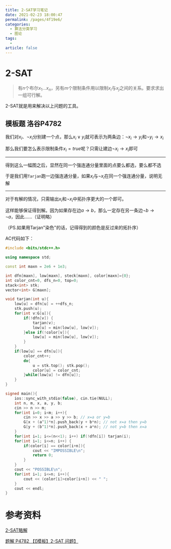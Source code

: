 ```yaml
---
title: 2-SAT学习笔记
date: 2021-02-23 18:00:47
permalink: /pages/4f19e6/
categories: 
  - 算法分类学习
  - 图论
tags: 
  - 
article: false
---
```





# 2-SAT

>   有$n$个布尔$x_1...x_n$，另有$m$个限制条件用以限制$x_i$与$x_j$之间的关系。要求求出一组可行解。

2-SAT就是用来解决以上问题的工具。



## 模板题 洛谷P4782

我们对$x_i$、$\neg x_i$分别建一个点，那么$x_i \lor y_i$就可表示为两条边：$\neg x_i \to y_i$和$\neg y_i \to x_i$

那么我们要怎么表示限制条件$x_i=true$呢？只需让建边$\neg x_i \to x_i$即可

------

得到这么一幅图之后，显然在同一个强连通分量里面的点要么都选，要么都不选

于是我们用`Tarjan`跑一边强连通分量，如果$x_i$与$\neg x_i$在同一个强连通分量，说明无解

------

对于有解的情况，只需输出$x_i$和$\neg x_i$中拓扑序更大的一个即可。

这样能够保证得到解。因为如果存在边$a \to b$，那么一定存在另一条边$\neg b \to \neg a$，因此......（证明略）

（PS.如果用Tarjan"染色"的话，记得得到的颜色是反过来的拓扑序）

AC代码如下：

```cpp
#include <bits/stdc++.h>

using namespace std;

const int maxn = 2e6 + 1e3;

int dfn[maxn], low[maxn], steck[maxn], color[maxn]={0};
int color_cnt=0, dfs_n=0, top=0;
stack<int> stk;
vector<int> G[maxn];

void tarjan(int u){
    low[u] = dfn[u] = ++dfs_n;
    stk.push(u);
    for(int v:G[u]){
        if(!dfn[v]) {
            tarjan(v);
            low[u] = min(low[u], low[v]);
        }else if(!color[v]){
            low[u] = min(low[u], low[v]);
        }
    }
    if(low[u] == dfn[u]){
        color_cnt++;
        do{
            u = stk.top(); stk.pop();
            color[u] = color_cnt;
        }while(low[u] != dfn[u]);
    }
}

signed main(){
    ios::sync_with_stdio(false), cin.tie(NULL);
    int n, m, x, a, y, b;
    cin >> n >> m;
    for(int i=0; i<m; i++){
        cin >> x >> a >> y >> b; // x=a or y=b
        G[x + (a^1)*n].push_back(y + b*n); // not x=a then y=b
        G[y + (b^1)*n].push_back(x + a*n); // not y=b then x=a
    }
    for(int i=1; i<=(n<<1); i++) if(!dfn[i]) tarjan(i);
    for(int i=1; i<=n; i++) {
        if(color[i] == color[i+n]){
            cout << "IMPOSSIBLE\n";
            return 0;
        }
    }
    cout << "POSSIBLE\n";
    for(int i=1; i<=n; i++){
        cout << (color[i]>color[i+n]) << " ";
    }
    cout << endl;
}
```





# 参考资料

[2-SAT略解](https://www.luogu.com.cn/blog/user9012/post-2-sat-lve-xie)

[题解 P4782 【【模板】2-SAT 问题】](https://www.luogu.com.cn/blog/user7035/solution-p4782)

